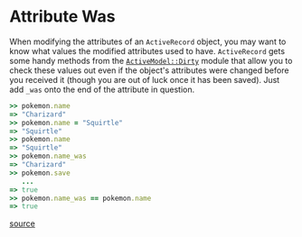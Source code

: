 # Attribute Was

When modifying the attributes of an `ActiveRecord` object, you may want to
know what values the modified attributes used to have. `ActiveRecord` gets
some handy methods from the
[`ActiveModel::Dirty`](http://api.rubyonrails.org/classes/ActiveModel/Dirty.html)
module that allow you to check these values out even if the object's
attributes were changed before you received it (though you are out of luck
once it has been saved). Just add `_was` onto the end of the attribute in
question.

```ruby
>> pokemon.name
=> "Charizard"
>> pokemon.name = "Squirtle"
=> "Squirtle"
>> pokemon.name
=> "Squirtle"
>> pokemon.name_was
=> "Charizard"
>> pokemon.save
   ...
=> true
>> pokemon.name_was == pokemon.name
=> true
```

[source](http://api.rubyonrails.org/classes/ActiveModel/Dirty.html)
